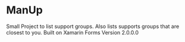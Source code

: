 # ManUp
Small Project to list support groups.
Also lists supports groups that are closest to you.
Built on Xamarin Forms Version 2.0.0.0
